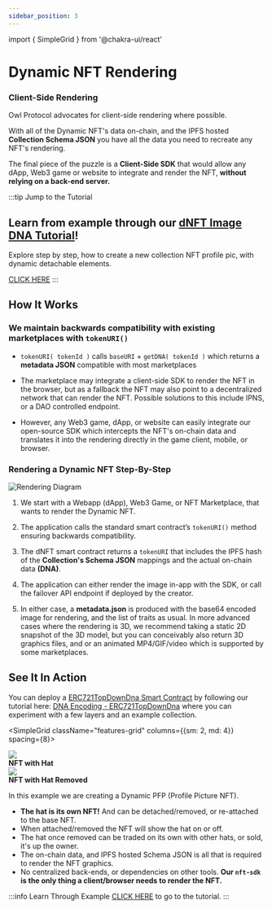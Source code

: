 ```yaml
---
sidebar_position: 3
---
```


import { SimpleGrid } from '@chakra-ui/react'

# Dynamic NFT Rendering

### Client-Side Rendering

Owl Protocol advocates for client-side rendering where possible.

With all of the Dynamic NFT's data on-chain, and the IPFS hosted **Collection Schema JSON** you have all the data
you need to recreate any NFT's rendering.

The final piece of the puzzle is a **Client-Side SDK** that would allow any dApp, Web3 game or website
to integrate and render the NFT, **without relying on a back-end server.**

:::tip Jump to the Tutorial
## Learn from example through our [dNFT Image DNA Tutorial](/contracts/tutorial-topdowndna)!

Explore step by step, how to create a new collection NFT profile pic, with dynamic detachable elements.

[CLICK HERE](/contracts/tutorial-topdowndna)
:::

## How It Works

### We maintain backwards compatibility with existing marketplaces with `tokenURI()`

- `tokenURI( tokenId )` calls `baseURI` + `getDNA( tokenId )` which returns a **metadata JSON** compatible with most marketplaces

- The marketplace may integrate a client-side SDK to render the NFT in the browser, but as a fallback the NFT may also point
    to a decentralized network that can render the NFT. Possible solutions to this include IPNS, or a DAO controlled endpoint.

- However, any Web3 game, dApp, or website can easily integrate our open-source SDK which intercepts the NFT's on-chain
    data and translates it into the rendering directly in the game client, mobile, or browser.

### Rendering a Dynamic NFT Step-By-Step

![Rendering Diagram](/img/rendering-swimlanes.jpg)

1. We start with a Webapp (dApp), Web3 Game, or NFT Marketplace, that wants to render the Dynamic NFT.

2. The application calls the standard smart contract’s `tokenURI()` method ensuring backwards compatibility.

3. The dNFT smart contract returns a `tokenURI` that includes the IPFS hash of the **Collection's Schema JSON** mappings and the actual on-chain data **(DNA)**.

4. The application can either render the image in-app with the SDK, or call the failover API endpoint if deployed by the creator.

5. In either case, a **metadata.json** is produced with the base64 encoded image for rendering, and the list of traits as usual.
    In more advanced cases where the rendering is 3D, we recommend taking a static 2D snapshot of the 3D model, but you can
    conceivably also return 3D graphics files, and or an animated MP4/GIF/video which is supported by some marketplaces.

## See It In Action

You can deploy a [ERC721TopDownDna Smart Contract](https://github.com/owlprotocol/owlprotocol/blob/main/packages/contracts/contracts/assets/ERC721/ERC721TopDownDna.sol) by
following our tutorial here: [DNA Encoding - ERC721TopDownDna](/contracts/tutorial-topdowndna) where you can experiment with a few layers
and an example collection.

<SimpleGrid className="features-grid" columns={{sm: 2, md: 4}} spacing={8}>
    <Box>
    <div>
    <img src="/img/tutorial/attached.png"/>
    <br/>
    <strong>NFT with Hat</strong>
    </div>
    </Box>
    <Box>
    <div>
    <img src="/img/tutorial/detached.png"/>
    <br/>
    <strong>NFT with Hat Removed</strong>
    </div>
    </Box>
</SimpleGrid>

In this example we are creating a Dynamic PFP (Profile Picture NFT).

- **The hat is its own NFT!** And can be detached/removed, or re-attached to the base NFT.
- When attached/removed the NFT will show the hat on or off.
- The hat once removed can be traded on its own with other hats, or sold, it's up the owner.
- The on-chain data, and IPFS hosted Schema JSON is all that is required to render the NFT graphics.
- No centralized back-ends, or dependencies on other tools. **Our `nft-sdk` is the only thing a client/browser needs to render the NFT.**

:::info Learn Through Example
[CLICK HERE](/contracts/tutorial-topdowndna) to go to the tutorial.
:::
